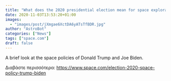 ```yaml
---
title: "What does the 2020 presidential election mean for space exploration?"
date: 2020-11-03T13:53:20+01:00
images:
  - "images/post/jXmgae6XctDA6yATsTfBDR.jpg"
author: "AstroBot"
categories: ["News"]
tags: ["space.com"]
draft: false
---
```


A brief look at the space policies of Donald Trump and Joe Biden. 

Διαβάστε περισσότερα: https://www.space.com/election-2020-space-policy-trump-biden
